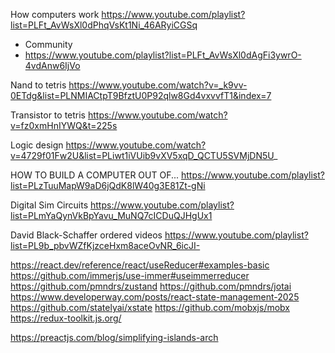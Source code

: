 How computers work
https://www.youtube.com/playlist?list=PLFt_AvWsXl0dPhqVsKt1Ni_46ARyiCGSq
+ Community
+ https://www.youtube.com/playlist?list=PLFt_AvWsXl0dAgFi3ywrO-4vdAnw6IjVo


Nand to tetris
https://www.youtube.com/watch?v=_k9vv-0ETdg&list=PLNMIACtpT9BfztU0P92qlw8Gd4vxvvfT1&index=7

Transistor to tetris
https://www.youtube.com/watch?v=fz0xmHnIYWQ&t=225s

Logic design
https://www.youtube.com/watch?v=4729f01Fw2U&list=PLiwt1iVUib9vXV5xqD_QCTU5SVMjDN5U_

HOW TO BUILD A COMPUTER OUT OF...
https://www.youtube.com/playlist?list=PLzTuuMapW9aD6jQdK8lW40g3E81Zt-gNi

Digital Sim Circuits
https://www.youtube.com/playlist?list=PLmYaQynVkBpYavu_MuNQ7cICDuQJHgUx1


David Black-Schaffer ordered videos
https://www.youtube.com/playlist?list=PL9b_pbvWZfKjzceHxm8aceOvNR_6icJI-




https://react.dev/reference/react/useReducer#examples-basic
https://github.com/immerjs/use-immer#useimmerreducer
https://github.com/pmndrs/zustand
https://github.com/pmndrs/jotai
https://www.developerway.com/posts/react-state-management-2025
https://github.com/statelyai/xstate
https://github.com/mobxjs/mobx
https://redux-toolkit.js.org/


https://preactjs.com/blog/simplifying-islands-arch